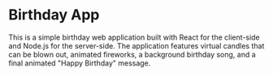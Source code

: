 # Birthday App

This is a simple birthday web application built with React for the client-side and Node.js for the server-side. The application features virtual candles that can be blown out, animated fireworks, a background birthday song, and a final animated "Happy Birthday" message.
